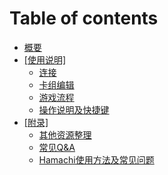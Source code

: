 # Table of contents

* [概要](README.md)
* [\[使用说明\]](howto/README.md)
  * [连接](howto/install.md)
  * [卡组编辑](howto/deckedit.md)
  * [游戏流程](howto/game.md)
  * [操作说明及快捷键](howto/action.md)
* [\[附录\]](appendix/README.md)
  * [其他资源整理](appendix/resource.md)
  * [常见Q&A](appendix/questions.md)
  * [Hamachi使用方法及常见问题](appendix/hamachi.md)

